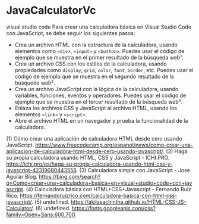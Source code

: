 # JavaCalculatorVc
visual studio code
Para crear una calculadora básica en Visual Studio Code con JavaScript, se debe seguir los siguientes pasos:

- Crea un archivo HTML con la estructura de la calculadora, usando elementos como `<div>`, `<input>` y `<button>`. Puedes usar el código de ejemplo que se muestra en el primer resultado de la búsqueda web¹.
- Crea un archivo CSS con los estilos de la calculadora, usando propiedades como `display`, `grid`, `color`, `font`, `border`, etc. Puedes usar el código de ejemplo que se muestra en el segundo resultado de la búsqueda web².
- Crea un archivo JavaScript con la lógica de la calculadora, usando variables, funciones, eventos y operadores. Puedes usar el código de ejemplo que se muestra en el tercer resultado de la búsqueda web³.
- Enlaza los archivos CSS y JavaScript al archivo HTML, usando los elementos `<link>` y `<script>`.
- Abre el archivo HTML en un navegador y prueba la funcionalidad de la calculadora.

(1) Cómo crear una aplicación de calculadora HTML desde cero usando JavaScript. https://www.freecodecamp.org/espanol/news/como-crear-una-aplicacion-de-calculadora-html-desde-cero-usando-javascript/.
(2) Haga su propia calculadora usando HTML, CSS y JavaScript - ICHI.PRO. https://ichi.pro/es/haga-su-propia-calculadora-usando-html-css-y-javascript-42319080443558.
(3) Calculadora simple con JavaScript - Jose Aguilar Blog. https://bing.com/search?q=Como+crear+una+calculadora+basica+en+visual+studio+code+con+javascript.
(4) Calculadora básica con HTML+CSS+Javascript - Fernando Ruiz Rico. https://fernandoruizrico.com/calculadora-basica-con-html-css-javascript/.
(5) undefined. https://akilasachintha.github.io/HTML-CSS-JS-Calculator/.
(6) undefined. https://fonts.googleapis.com/css?family=Open+Sans:600,700.
